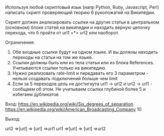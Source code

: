 Используя любой скриптовый язык (напр Python, Ruby, Javascript, Perl)  написать скрипт проверяющий теорию 6 рукопожатий на Википедии.

Скрипт должен анализировать ссылки на другие статьи в центральном (основном) блоке статей на википедии и находить верную цепочку перехода, что б пройти от url1 =*> url2 или наоборот.

Ограничения:
1) Обе входные ссылки будут на одном языке. И вы должны находить переходы на статьи на том же языке.
2) Ссылки должны быть или из тела статьи или из блока References. Учитываются ссылки только на википедию.
3) Нужно реализовать rate-limit и передавать его 3 параметром - нельзя создавать подключений больше чем limit
4) Если за 5 переходов цель не достигнута url1 -> url2 и url2 -> url1 - сообщаем об этом. Не учитываем ссылки глубиной более 5 и избегаем дубликатов


Вход:
https://en.wikipedia.org/wiki/Six_degrees_of_separation
https://en.wikipedia.org/wiki/American_Broadcasting_Company
10

Выход:

url2 =>[url] => [url] =>url1
url1 =>[url] => [url] =>url2
